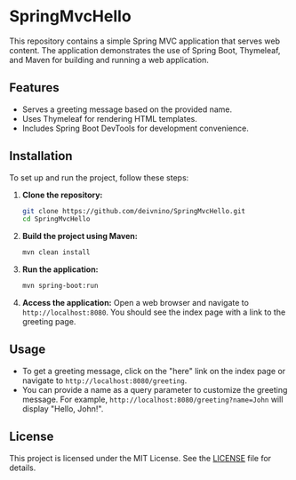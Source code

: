 # SpringMvcHello

This repository contains a simple Spring MVC application that serves web content. The application demonstrates the use of Spring Boot, Thymeleaf, and Maven for building and running a web application.

## Features

- Serves a greeting message based on the provided name.
- Uses Thymeleaf for rendering HTML templates.
- Includes Spring Boot DevTools for development convenience.

## Installation

To set up and run the project, follow these steps:

1. **Clone the repository:**
   ```sh
   git clone https://github.com/deivnino/SpringMvcHello.git
   cd SpringMvcHello
   ```

2. **Build the project using Maven:**
   ```sh
   mvn clean install
   ```

3. **Run the application:**
   ```sh
   mvn spring-boot:run
   ```

4. **Access the application:**
   Open a web browser and navigate to `http://localhost:8080`. You should see the index page with a link to the greeting page.

## Usage

- To get a greeting message, click on the "here" link on the index page or navigate to `http://localhost:8080/greeting`.
- You can provide a name as a query parameter to customize the greeting message. For example, `http://localhost:8080/greeting?name=John` will display "Hello, John!".

## License

This project is licensed under the MIT License. See the [LICENSE](LICENSE) file for details.

